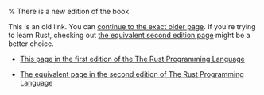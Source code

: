 % There is a new edition of the book

This is an old link. You can [continue to the exact older page][1].
If you're trying to learn Rust, checking out [the equivalent second edition page][2] might be a better choice.

* [This page in the first edition of the The Rust Programming Language][1]

* [The equivalent page in the second edition of The Rust Programming Language][2]


[1]: first-edition/associated-types.html
[2]: second-edition/ch19-03-advanced-traits.html#associated-types
